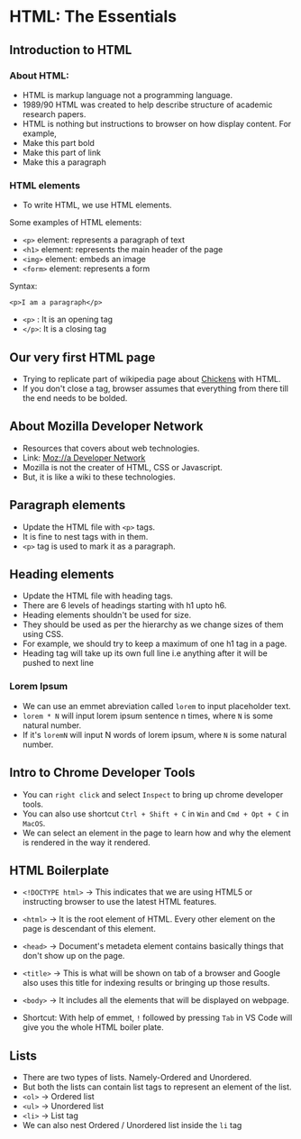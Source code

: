 # HTML: The Essentials

## Introduction to HTML

### About HTML:

- HTML is markup language not a programming language.
- 1989/90 HTML was created to help describe structure of academic research papers.
- HTML is nothing but instructions to browser on how display content.
  For example,
- Make this part bold
- Make this part of link
- Make this a paragraph

### HTML elements

- To write HTML, we use HTML elements.

Some examples of HTML elements:

- `<p>` element: represents a paragraph of text
- `<h1>` element: represents the main header of the page
- `<img>` element: embeds an image
- `<form>` element: represents a form

Syntax:

`<p>I am a paragraph</p>`

- `<p>` : It is an opening tag
- `</p>`: It is a closing tag

## Our very first HTML page

- Trying to replicate part of wikipedia page about [Chickens](https://en.wikipedia.org/wiki/Chicken) with HTML.
- If you don't close a tag, browser assumes that everything from there till the end needs to be bolded.

## About Mozilla Developer Network

- Resources that covers about web technologies.
- Link: [Moz://a Developer Network](https://developer.mozilla.org/en-US/)
- Mozilla is not the creater of HTML, CSS or Javascript.
- But, it is like a wiki to these technologies.

## Paragraph elements

- Update the HTML file with `<p>` tags.
- It is fine to nest tags with in them.
- `<p>` tag is used to mark it as a paragraph.

## Heading elements

- Update the HTML file with heading tags.
- There are 6 levels of headings starting with h1 upto h6.
- Heading elements shouldn't be used for size.
- They should be used as per the hierarchy as we change sizes of them using CSS.
- For example, we should try to keep a maximum of one h1 tag in a page.
- Heading tag will take up its own full line i.e anything after it will be pushed to next line

### Lorem Ipsum

- We can use an emmet abreviation called `lorem` to input placeholder text.
- `lorem * N` will input lorem ipsum sentence n times, where `N` is some natural number.
- If it's `loremN` will input N words of lorem ipsum, where `N` is some natural number.

## Intro to Chrome Developer Tools

- You can `right click` and select `Inspect` to bring up chrome developer tools.
- You can also use shortcut `Ctrl + Shift + C` in `Win` and `Cmd + Opt + C` in `MacOS`.
- We can select an element in the page to learn how and why the element is rendered in the way it rendered.

## HTML Boilerplate

- `<!DOCTYPE html>` -> This indicates that we are using HTML5 or instructing browser to use the latest HTML features.
- `<html>` -> It is the root element of HTML. Every other element on the page is descendant of this element.
- `<head>` -> Document's metadeta element contains basically things that don't show up on the page.
- `<title>` -> This is what will be shown on tab of a browser and Google also uses this title for indexing results or bringing up those results.
- `<body>` -> It includes all the elements that will be displayed on webpage.

- Shortcut: With help of emmet, `!` followed by pressing `Tab` in VS Code will give you the whole HTML boiler plate.

## Lists

- There are two types of lists. Namely-Ordered and Unordered.
- But both the lists can contain list tags to represent an element of the list.
- `<ol>` -> Ordered list
- `<ul>` -> Unordered list
- `<li>` -> List tag
- We can also nest Ordered / Unordered list inside the `li` tag
